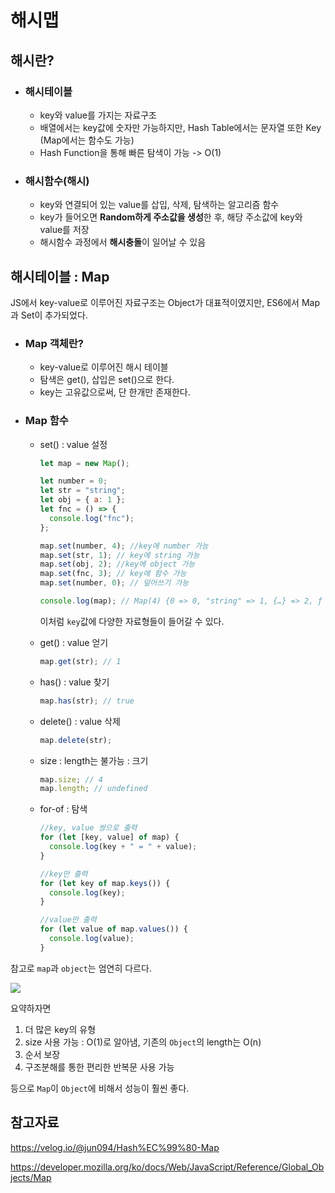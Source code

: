 # 해시맵

## 해시란?

- ### 해시테이블

  - key와 value를 가지는 자료구조
  - 배열에서는 key값에 숫자만 가능하지만, Hash Table에서는 문자열 또한 Key (Map에서는 함수도 가능)
  - Hash Function을 통해 빠른 탐색이 가능 -> O(1)

- ### 해시함수(해시)

  - key와 연결되어 있는 value를 삽입, 삭제, 탐색하는 알고리즘 함수
  - key가 들어오면 **Random하게 주소값을 생성**한 후, 해당 주소값에 key와 value를 저장
  - 해시함수 과정에서 **해시충돌**이 일어날 수 있음

## 해시테이블 : Map

JS에서 key-value로 이루어진 자료구조는 Object가 대표적이였지만, ES6에서 Map과 Set이 추가되었다.

- ### Map 객체란?

  - key-value로 이루어진 해시 테이블
  - 탐색은 get(), 삽입은 set()으로 한다.
  - key는 고유값으로써, 단 한개만 존재한다.

- ### Map 함수

  - set() : value 설정

    ```js
    let map = new Map();

    let number = 0;
    let str = "string";
    let obj = { a: 1 };
    let fnc = () => {
      console.log("fnc");
    };

    map.set(number, 4); //key에 number 가능
    map.set(str, 1); // key에 string 가능
    map.set(obj, 2); //key에 object 가능
    map.set(fnc, 3); // key에 함수 가능
    map.set(number, 0); // 덮어쓰기 가능

    console.log(map); // Map(4) {0 => 0, "string" => 1, {…} => 2, ƒ => 3}
    ```

    이처럼 `key`값에 다양한 자료형들이 들어갈 수 있다.

  - get() : value 얻기

    ```js
    map.get(str); // 1
    ```

  - has() : value 찾기

    ```js
    map.has(str); // true
    ```

  - delete() : value 삭제

    ```js
    map.delete(str);
    ```

  - size : length는 불가능 : 크기

    ```js
    map.size; // 4
    map.length; // undefined
    ```

  - for-of : 탐색

    ```js
    //key, value 쌍으로 출력
    for (let [key, value] of map) {
      console.log(key + " = " + value);
    }

    //key만 출력
    for (let key of map.keys()) {
      console.log(key);
    }

    //value만 출력
    for (let value of map.values()) {
      console.log(value);
    }
    ```

참고로 `map`과 `object`는 엄연히 다르다.

<img src="https://img1.daumcdn.net/thumb/R1280x0/?scode=mtistory2&fname=https%3A%2F%2Fblog.kakaocdn.net%2Fdn%2FbhjZ0H%2Fbtq6MSuP2HH%2Foyw51UHqhpywENcvZhI9Jk%2Fimg.png">

요약하자면

1. 더 많은 key의 유형
2. size 사용 가능 : O(1)로 알아냄, 기존의 `Object`의 length는 O(n)
3. 순서 보장
4. 구조분해를 통한 편리한 반복문 사용 가능

등으로 `Map`이 `Object`에 비해서 성능이 훨씬 좋다.

## 참고자료

https://velog.io/@jun094/Hash%EC%99%80-Map

https://developer.mozilla.org/ko/docs/Web/JavaScript/Reference/Global_Objects/Map
